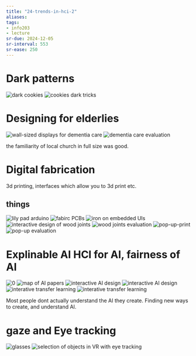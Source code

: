 ```yaml
---
title: "24-trends-in-hci-2"
aliases: 
tags: 
- info203
- lecture
sr-due: 2024-12-05
sr-interval: 553
sr-ease: 250
---
```



# Dark patterns
![dark cookies](https://i.imgur.com/VNpC265.png)
![cookies dark tricks](https://i.imgur.com/c9cuzVO.png)

# Designing for elderlies
![wall-sized displays for dementia care](https://i.imgur.com/QHnOJJm.png)
![dementia care evaluation](https://i.imgur.com/7hcLDmb.png)

the familiarity of local church in full size was good. 

# Digital fabrication
3d printing, interfaces which allow you to 3d print etc.

##  things
![lily pad arduino](https://i.imgur.com/IY8sc08.png)
![fabirc PCBs](https://i.imgur.com/kJ1ONYW.png)
![iron on embedded UIs](https://i.imgur.com/XjsHnn8.png)
![interactive design of wood joints](https://i.imgur.com/WoIjHJ3.png)
![wood joints evaluation](https://i.imgur.com/ZhMz1iB.png)
![pop-up-print](https://i.imgur.com/EKWT2Q5.png)
![pop-up evaluation](https://i.imgur.com/PwYWx4c.png)

# Explinable AI HCI for AI, fairness of AI
![0](https://i.imgur.com/SZyxfay.png)
![map of AI papers](https://i.imgur.com/QtXnmWM.png)
![interactive AI design](https://i.imgur.com/YRdtUZQ.png)
![interactive AI design](https://i.imgur.com/c2qIUoa.png)
![interative transfer learning](https://i.imgur.com/G6XwmPg.png)
![interative transfer learning](https://i.imgur.com/tz9wVa7.png)

Most people dont actually understand the AI they create. Finding new ways to create, and understand AI.

# gaze and Eye tracking
![glasses](https://i.imgur.com/JDTAsSz.png)
![selection of objects in VR with eye tracking](https://i.imgur.com/x3Pa2Vn.png)
